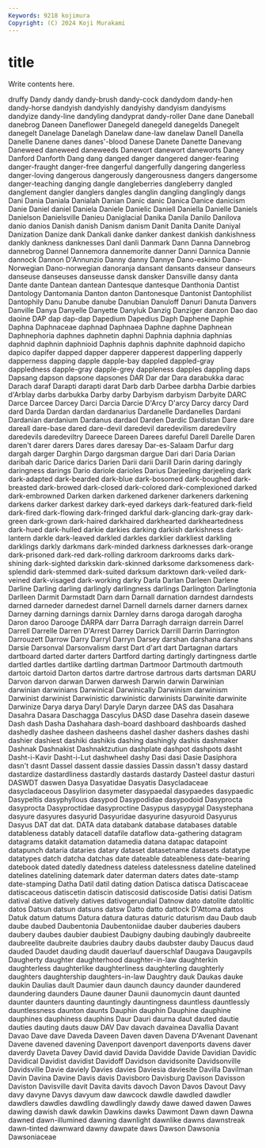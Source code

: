 ```yaml
---
Keywords: 9218 kojimura
Copyright: (C) 2024 Koji Murakami
---
```


# title

Write contents here.



druffy Dandy
dandy dandy-brush dandy-cock dandydom dandy-hen dandy-horse dandyish dandyishly dandyishy dandyism
dandyisms dandyize dandy-line dandyling dandyprat dandy-roller Dane dane Daneball danebrog
Daneen Daneflower Danegeld danegeld danegelds Danegelt danegelt Danelage Danelagh Danelaw
dane-law danelaw Danell Danella Danelle Danene danes danes'-blood Danese Danete
Danette Danevang Daneweed daneweed daneweeds Danewort danewort daneworts Daney Danford
Danforth Dang dang danged danger dangered danger-fearing danger-fraught danger-free dangerful
dangerfully dangering dangerless danger-loving dangerous dangerously dangerousness dangers dangersome danger-teaching
danging dangle dangleberries dangleberry dangled danglement dangler danglers dangles danglin
dangling danglingly dangs Dani Dania Daniala Danialah Danian Danic danic
Danica Danice danicism Danie Daniel daniel Daniela Daniele Danielic Daniell
Daniella Danielle Daniels Danielson Danielsville Danieu Daniglacial Danika Danila Danilo
Danilova danio danios Danish danish Danism danism Danit Danita Danite
Daniyal Danization Danize dank Dankali danke danker dankest dankish dankishness
dankly dankness danknesses Danl danli Danmark Dann Danna Dannebrog dannebrog
Dannel Dannemora dannemorite danner Danni Dannica Dannie dannock Dannon D'Annunzio
Danny danny Dannye Dano-eskimo Dano-Norwegian Dano-norwegian danoranja dansant dansants danseur
danseurs danseuse danseuses danseusse dansk dansker Dansville dansy danta Dante
dante Dantean dantean Dantesque dantesque Danthonia Dantist Dantology Dantomania Danton
danton Dantonesque Dantonist Dantophilist Dantophily Danu Danube danube Danubian Danuloff
Danuri Danuta Danvers Danville Danya Danyelle Danyette Danyluk Danzig Danziger
danzon Dao dao daoine DAP dap dap-dap Dapedium Dapedius Daph
Daphene Daphie Daphna Daphnaceae daphnad Daphnaea Daphne daphne Daphnean Daphnephoria
daphnes daphnetin daphni Daphnia daphnia daphnias daphnid daphnin daphnioid Daphnis
daphnis daphnite daphnoid dapicho dapico dapifer dapped dapper dapperer dapperest
dapperling dapperly dapperness dapping dapple dapple-bay dappled dappled-gray dappledness dapple-gray
dapple-grey dappleness dapples dappling daps Dapsang dapson dapsone dapsones DAR
Dar dar Dara darabukka darac Darach daraf Darapti darapti darat
Darb darb Darbee darbha Darbie darbies d'Arblay darbs darbukka Darby
darby Darbyism darbyism Darbyite DARC Darce Darcee Darcey Darci Darcia
Darcie D'Arcy D'arcy Darcy darcy Dard dard Darda Dardan dardan
dardanarius Dardanelle Dardanelles Dardani Dardanian dardanium Dardanus dardaol Darden Dardic
Dardistan Dare dare dareall dare-base dared dare-devil daredevil daredevilism daredevilry
daredevils daredeviltry Dareece Dareen Darees dareful Darell Darelle Daren daren't
darer darers Dares dares daresay Dar-es-Salaam Darfur darg dargah darger
Darghin Dargo dargsman dargue Dari dari Daria Darian daribah daric
Darice darics Darien Darii darii Darill Darin daring daringly daringness
darings Dario dariole darioles Darius Darjeeling darjeeling dark dark-adapted dark-bearded
dark-blue dark-bosomed dark-boughed dark-breasted dark-browed dark-closed dark-colored dark-complexioned darked dark-embrowned
Darken darken darkened darkener darkeners darkening darkens darker darkest darkey
dark-eyed darkeys dark-featured dark-field dark-fired dark-flowing dark-fringed darkful dark-glancing dark-gray
dark-green dark-grown dark-haired darkhaired darkhearted darkheartedness dark-hued dark-hulled darkie darkies
darking darkish darkishness dark-lantern darkle dark-leaved darkled darkles darklier darkliest
darkling darklings darkly darkmans dark-minded darkness darknesses dark-orange dark-prisoned dark-red
dark-rolling darkroom darkrooms darks dark-shining dark-sighted darkskin dark-skinned darksome darksomeness
dark-splendid dark-stemmed dark-suited darksum darktown dark-veiled dark-veined dark-visaged dark-working darky
Darla Darlan Darleen Darlene Darline Darling darling darlingly darlingness darlings
Darlington Darlingtonia Darlleen Darmit Darmstadt Darn darn Darnall darnation darndest
darndests darned darneder darnedest darnel Darnell darnels darner darners darnex
Darney darning darnings darnix Darnley darns daroga darogah darogha Daron
daroo Darooge DARPA darr Darra Darragh darraign darrein Darrel Darrell
Darrelle Darren D'Arrest Darrey Darrick Darrill Darrin Darrington Darrouzett Darrow
Darry Darryl Darryn Darsey darshan darshana darshans Darsie Darsonval Darsonvalism
darst Dart d'art dart Dartagnan dartars dartboard darted darter darters
Dartford darting dartingly dartingness dartle dartled dartles dartlike dartling dartman
Dartmoor Dartmouth dartmouth dartoic dartoid Darton dartos dartre dartrose dartrous
darts dartsman DARU Darvon darvon darwan Darwen darwesh Darwin darwin
Darwinian darwinian darwinians Darwinical Darwinically Darwinism darwinism Darwinist darwinist Darwinistic
darwinistic darwinists Darwinite darwinite Darwinize Darya darya Daryl Daryle Daryn
darzee DAS das Dasahara Dasahra Dasara Daschagga Dascylus DASD dase
Dasehra dasein dasewe Dash dash Dasha Dashahara dash-board dashboard dashboards
dashed dashedly dashee dasheen dasheens dashel dasher dashers dashes dashi
dashier dashiest dashiki dashikis dashing dashingly dashis dashmaker Dashnak Dashnakist
Dashnaktzutiun dashplate dashpot dashpots dasht Dasht-i-Kavir Dasht-i-Lut dashwheel dashy Dasi
dasi Dasie Dasiphora dasn't dasnt Dassel dassent dassie dassies Dassin
dassn't dassy dastard dastardize dastardliness dastardly dastards dastardy Dasteel dastur
dasturi DASWDT daswen Dasya Dasyatidae Dasyatis Dasycladaceae dasycladaceous Dasylirion dasymeter
dasypaedal dasypaedes dasypaedic Dasypeltis dasyphyllous dasypod Dasypodidae dasypodoid Dasyprocta dasyprocta
Dasyproctidae dasyproctine Dasypus dasypygal Dasystephana dasyure dasyures dasyurid Dasyuridae dasyurine
dasyuroid Dasyurus Dasyus DAT dat dat. DATA data databank database
databases datable datableness datably datacell datafile dataflow data-gathering datagram datagrams
datakit datamation datamedia datana datapac datapoint datapunch dataria dataries datary
dataset datasetname datasets datatype datatypes datch datcha datchas date dateable
dateableness date-bearing datebook dated datedly datedness dateless datelessness dateline datelined
datelines datelining datemark dater daterman daters dates date-stamp date-stamping Datha
Datil datil dating dation Datisca datisca Datiscaceae datiscaceous datiscetin datiscin
datiscosid datiscoside Datisi datisi Datism datival dative datively datives dativogerundial
Datnow dato datolite datolitic datos Datsun datsun datsuns datsw Datto
datto dattock D'Attoma dattos Datuk datum datums Datura datura daturas
daturic daturism dau Daub daub daube daubed Daubentonia Daubentoniidae dauber
dauberies daubers daubery daubes daubier daubiest Daubigny daubing daubingly daubreeite
daubreelite daubreite daubries daubry daubs daubster dauby Daucus daud dauded
Daudet dauding daudit dauerlauf dauerschlaf Daugava Daugavpils Daugherty daughter daughterhood
daughter-in-law daughterkin daughterless daughterlike daughterliness daughterling daughterly daughters daughtership daughters-in-law
Daughtry dauk Daukas dauke daukin Daulias dault Daumier daun daunch
dauncy daunder daundered daundering daunders Daune dauner Daunii daunomycin daunt
daunted daunter daunters daunting dauntingly dauntingness dauntless dauntlessly dauntlessness daunton
daunts Dauphin dauphin Dauphine dauphine dauphines dauphiness dauphins Daur Dauri
daurna daut dauted dautie dauties dauting dauts dauw DAV Dav
davach davainea Davallia Davant Davao Dave dave Daveda Daveen Daven
daven Davena D'Avenant Davenant Davene davened davening Davenport davenport davenports
davens daver daverdy Daveta Davey David david Davida Davidde Davide
Davidian Davidic Davidical Davidist davidist Davidoff Davidson davidsonite Davidsonville Davidsville
Davie daviely Davies davies Daviesia daviesite Davilla Davilman Davin Davina
Davine Davis davis Davisboro Davisburg Davison Davisson Daviston Davisville davit
Davita davits davoch Davon Davos Davout Davy davy davyne Davys
davyum daw dawcock dawdle dawdled dawdler dawdlers dawdles dawdling dawdlingly
dawdy dawe dawed dawen Dawes dawing dawish dawk dawkin Dawkins
dawks Dawmont Dawn dawn Dawna dawned dawn-illumined dawning dawnlight dawnlike
dawns dawnstreak dawn-tinted dawnward dawny dawpate daws Dawson Dawsonia Dawsoniaceae
